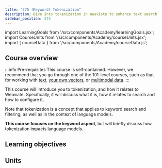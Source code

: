 ```yaml
---
title: "275 (Keyword) Tokenization"
description: Dive into tokenization in Weaviate to enhance text search accuracy.
sidebar_position: 275
---
```


import LearningGoals from '/src/components/Academy/learningGoals.jsx';
import CourseUnits from '/src/components/Academy/courseUnits.jsx';
import { courseData } from '/src/components/Academy/courseData.js';

## <i class="fa-solid fa-chalkboard-user"></i> Course overview

:::info Pre-requisites
This course is self-contained. However, we recommend that you go through one of the 101-level courses, such as that for working with [text](../starter_text_data/index.md), [your own vectors](../starter_custom_vectors/index.md), or [multimodal data](../starter_multimodal_data/index.md).
:::

This course will introduce you to tokenization, and how it relates to Weaviate. Specifically, it will discuss what it is, how it relates to search and how to configure it.

Note that tokenization is a concept that applies to keyword search and filtering, as well as in the context of language models.

**This course focuses on the keyword aspect**, but will briefly discuss how tokenization impacts language models.

## <i class="fa-solid fa-chalkboard-user"></i> Learning objectives

<LearningGoals courseName="tokenization"/>

## <i class="fa-solid fa-book-open-reader"></i> Units

<CourseUnits courseData={courseData} courseName="tokenization" />
